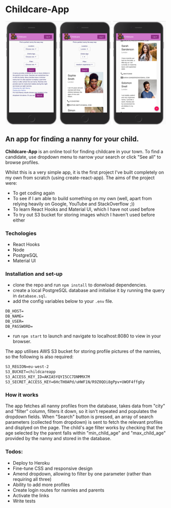 # Childcare-App

![App Screenshot](/src/assets/ScreenshotMain.png)

## An app for finding a nanny for your child.

**Childcare-App** is an online tool for finding childcare in your town. To find a candidate, use dropdown menu to narrow your search or click "See all" to browse profiles. 

Whilst this is a very simple app, it is the first project I've built completely on my own from scratch (using create-react-app). The aims of the project were:
- To get coding again
- To see if I am able to build something on my own (well, apart from relying heavily on Google, YouTube and StackOverflow ;))
- To learn React Hooks and Material UI, which I have not used before 
- To try out S3 bucket for storing images which I haven't used before either

### Techologies

- React Hooks
- Node
- PostgreSQL
- Material UI

### Installation and set-up

- clone the repo and run `npm install` to donwload dependencies.
- create a local PostgreSQL database and initialise it by running the query in `database.sql`.
- add the config variables below to your `.env` file.

```
DB_HOST=
DB_NAME=
DB_USER=
DB_PASSWORD=
```

- run `npm start` to launch and navigate to localhost:8080 to view in your browser.

The app utilises AWS S3 bucket for storing profile pictures of the nannies, so the following is also required:

```
S3_REGION=eu-west-2
S3_BUCKET=childcareapp
S3_ACCESS_KEY_ID=AKIA5YQYI5CC7DNMMX7M
S3_SECRET_ACCESS_KEY=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
```

### How it works

The app fetches all nanny profiles from the database, takes data from "city" and "filter" column, filters it down, so it isn't repeated and populates the dropdown fields. When "Search" button is pressed, an array of search parameters (collected from dropdown) is sent to fetch the relevant profiles and displyed on the page. The child's age filter works by checking that the age selected by the parent falls within "min_child_age" and "max_child_age" provided by the nanny and stored in the database.

### Todos:
+ Deploy to Heroku
+ Fine-tune CSS and responsive design
+ Amend dropdown, allowing to filter by one parameter (rather than requiring all three)
+ Ability to add more profiles
+ Create login routes for nannies and parents
+ Activate the links 
+ Write tests
